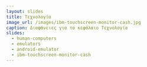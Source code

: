 ```yaml
---
layout: slides
title: Τεχνολογία 
image_url: /images/ibm-touchscreen-monitor-cash.jpg
caption: Διαφάνειες για το κεφάλαιο Τεχνολογία 
slides:
  - human-computers
  - emulators 
  - android-emulator
  - ibm-touchscreen-monitor-cash
---
```

